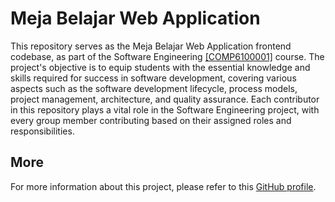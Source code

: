 # Meja Belajar Web Application

This repository serves as the Meja Belajar Web Application frontend codebase, as part of the Software Engineering [[COMP6100001]](https://curriculum.binus.ac.id/course/COMP6100/) course. The project's objective is to equip students with the essential knowledge and skills required for success in software development, covering various aspects such as the software development lifecycle, process models, project management, architecture, and quality assurance. Each contributor in this repository plays a vital role in the Software Engineering project, with every group member contributing based on their assigned roles and responsibilities.

## More

For more information about this project, please refer to this [GitHub profile](https://github.com/Meja-Belajar).
